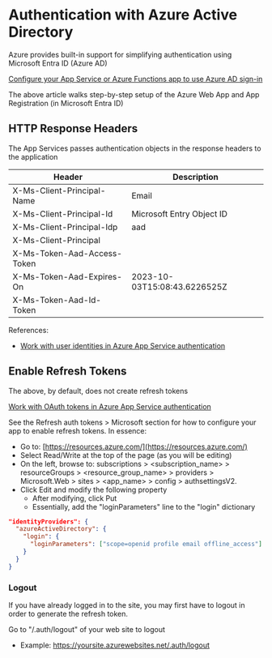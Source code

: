 # Authentication with Azure Active Directory
Azure provides built-in support for simplifying authentication using Microsoft Entra ID (Azure AD)

[Configure your App Service or Azure Functions app to use Azure AD sign-in](https://learn.microsoft.com/en-us/azure/app-service/configure-authentication-provider-aad?tabs=workforce-tenant)

The above article walks step-by-step setup of the Azure Web App and App Registration (in Microsoft Entra ID)

## HTTP Response Headers
The App Services passes authentication objects in the response headers to the application

| Header | Description |
| --- | --- |
| X-Ms-Client-Principal-Name |  Email |	
| X-Ms-Client-Principal-Id | Microsoft Entry Object ID |
| X-Ms-Client-Principal-Idp | aad |
| X-Ms-Client-Principal | |
| X-Ms-Token-Aad-Access-Token | |
| X-Ms-Token-Aad-Expires-On | 2023-10-03T15:08:43.6226525Z | 
| X-Ms-Token-Aad-Id-Token | |

References:
- [Work with user identities in Azure App Service authentication](https://learn.microsoft.com/en-us/azure/app-service/configure-authentication-user-identities)

## Enable Refresh Tokens
The above, by default, does not create refresh tokens

[Work with OAuth tokens in Azure App Service authentication](https://learn.microsoft.com/en-us/azure/app-service/configure-authentication-oauth-tokens)

See the Refresh auth tokens > Microsoft section for how to configure your app to enable refresh tokens. In essence:
- Go to: [https://resources.azure.com/](https://resources.azure.com/)
- Select Read/Write at the top of the page (as you will be editing)
- On the left, browse to: subscriptions > <subscription_name> > resourceGroups > <resource_group_name> > providers > Microsoft.Web > sites > <app_name> > config > authsettingsV2.
- Click Edit and modify the following property
  - After modifying, click Put
  - Essentially, add the "loginParameters" line to the "login" dictionary

```json
"identityProviders": {
  "azureActiveDirectory": {
    "login": {
      "loginParameters": ["scope=openid profile email offline_access"]
    }
  }
}
```

### Logout
If you have already logged in to the site, you may first have to logout in order to generate the refresh token.

Go to "/.auth/logout" of your web site to logout
- Example: https://yoursite.azurewebsites.net/.auth/logout
